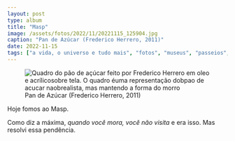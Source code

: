```yaml
---
layout: post
type: album
title: "Masp"
image: /assets/fotos/2022/11/20221115_125904.jpg
caption: "Pan de Azúcar (Frederico Herrero, 2011)"
date: 2022-11-15
tags: ["a vida, o universo e tudo mais", "fotos", "museus", "passeios", "pandemia"]
---
```

<figure class="foto-post">
    <img src="{{ site.baseurl }}/assets/fotos/2022/11/20221115_125904.jpg" alt="Quadro do pão de açúcar feito por Frederico Herrero em oleo e acrílicosobre tela. O quadro éuma representação dobpao de acucar naobrealista, mas mantendo a forma do morro" title="Quadro Pan de Azúcar (Frederico Herrero">
<figcaption>Pan de Azúcar (Frederico Herrero, 2011)</figcaption>
</figure>
Hoje fomos ao Masp.  

Como diz a máxima, *quando você mora, você não visita* e era isso. Mas resolvi essa pendência.